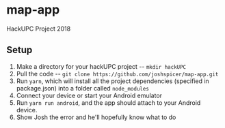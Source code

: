 # map-app
HackUPC Project 2018

## Setup

1. Make a directory for your hackUPC project -- `mkdir hackUPC`
2. Pull the code -- `git clone https://github.com/joshspicer/map-app.git`
3. Run `yarn`, which will install all the project dependencies (specified in package.json) into a folder called `node_modules`
4. Connect your device or start your Android emulator
5. Run `yarn run android`, and the app should attach to your Android device.
6. Show Josh the error and he'll hopefully know what to do
